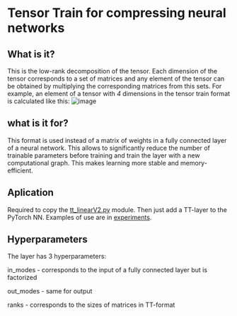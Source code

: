 # Tensor Train for compressing neural networks

## What is it?
This is the low-rank decomposition of the tensor. Each dimension of the tensor corresponds to a set of matrices and any element of the tensor can be obtained by multiplying the corresponding matrices from this sets. For example, an element of a tensor with *4* dimensions in the tensor train format is calculated like this:
![image](https://user-images.githubusercontent.com/54847703/169352978-e22e42ff-6f53-4e65-84f6-35bb8b2d4ae0.png)


## what is it for?
This format is used instead of a matrix of weights in a fully connected layer of a neural network. This allows to significantly reduce the number of trainable parameters before training and train the layer with a new computational graph. This makes learning more stable and memory-efficient.

## Aplication
Required to copy the [tt_linearV2.py](https://github.com/khrengen/Diplom/blob/main/src/fcnn/tt_linearV2.py) module. Then just add a TT-layer to the PyTorch NN. Examples of use are in [experiments](https://github.com/khrengen/Diplom/tree/main/src/fcnn/experiments).

## Hyperparameters
The layer has 3 hyperparameters:

in_modes - corresponds to the input of a fully connected layer but is factorized

out_modes - same for output

ranks - corresponds to the sizes of matrices in TT-format
